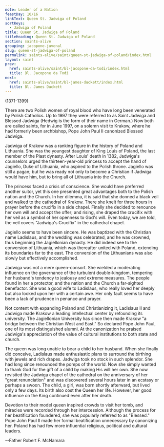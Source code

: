 ```yaml
---
note: Leader of a Nation
feastDay: 10/16
linkText: Queen St. Jadwiga of Poland
sortKeys:
  - Jadwiga of Poland
title: Queen St. Jadwiga of Poland
titleHeading: Queen St. Jadwiga of Poland
section: saints-alive
grouping: jacopone-juvenal
slug: queen-st-jadwiga-of-poland
permalink: saints-alive/saint/queen-st-jadwiga-of-poland/index.html
layout: saint
prev:
  href: saints-alive/saint/bl-jacopone-da-todi/index.html
  title: Bl. Jacopone da Todi
next:
  href: saints-alive/saint/bl-james-duckett/index.html
  title: Bl. James Duckett
---
```

(1371-1399)

There are two Polish women of royal blood who have long been venerated by Polish Catholics. Up to 1997 they were referred to as Saint Jadwiga and Blessed Jadwiga (Hedwig is the form of their name in German.) Now both are called saints, for in June 1997, on a solemn visit to Krakow, where he had formerly been archbishop, Pope John Paul II canonized Blessed Jadwiga.

Jadwiga of Krakow was a ranking figure in the history of Poland and Lithuania. She was the youngest daughter of King Louis of Poland, the last member of the Piast dynasty. After Louis' death in 1382, Jadwiga's counselors urged the thirteen-year-old princess to accept the hand of Jagiello, Duke of Lithuania, who aspired to the Polish throne. Jagiello was still a pagan; but he was ready not only to become a Christian if Jadwiga would have him, but to bring all of Lithuania into the Church.

The princess faced a crisis of conscience. She would have preferred another suitor, yet this one presented great advantages both to the Polish nation and the Church. In her dilemma, it is said that she donned a black veil and walked to the cathedral of Krakow. There she knelt for three hours in prayer before the crucifix in a side chapel. Finally she decided to renounce her own will and accept the offer; and rising, she draped the crucifix with her veil as a symbol of her openness to God's will. Even today, we are told, the veil covers "Jadwiga's Crucifix" in the cathedral chapel.

Jagiello seems to have been sincere. He was baptized with the Christian name Ladislaus, and the wedding was celebrated, and he was crowned, thus beginning the Jagiellonian dynasty. He did indeed see to the conversion of Lithuania, which was thereafter united with Poland, extending its boundaries far to the east. The conversion of the Lithuanians was also slowly but effectively accomplished.

Jadwiga was not a mere queen-consort. She wielded a moderating influence on the governance of the turbulent double-kingdom, tempering her husband's tendency to jealousy and extreme measures. The people found in her a protector, and the nation and the Church a far-sighted benefactor. She was a good wife to Ladislaus, who really loved her deeply but also looked upon her with a certain awe. Her only fault seems to have been a lack of prudence in penance and prayer.

Not content with expanding Poland and Christianizing it, Ladislaus II and Jadwiga made Krakow a leading intellectual center by refounding its university. The Jagiellonian University has since then made Krakow "a bridge between the Christian West and East." So declared Pope John Paul, one of its most distinguished alumni. At the canonization he praised Jadwiga's appreciation of the value of cultural institutions to both state and church.

The queen was long unable to bear a child to her husband. When she finally did conceive, Ladislaus made enthusiastic plans to surround the birthing with jewels and rich drapes. Jadwiga took no stock in such splendor. She had long since renounced the pomps of the world. Now she simply wanted to thank God for the gift of a child by making His will her own. She now revisited the Jadwiga chapel of the cathedral on the anniversary of her "great renunciation" and was discovered several hours later in an ecstasy or perhaps a swoon. The child, a girl, was born shortly afterward, but lived only a few days. Its birth also cost the Queen her life. However, her good influence on the King continued even after her death.

Devotion to their model queen inspired crowds to visit her tomb, and miracles were recorded through her intercession. Although the process for her beatification foundered, she was popularly referred to as "Blessed." Pope John Paul II made her formal beatification unnecessary by canonizing her. Poland has had few more influential religious, political and cultural leaders.

\--Father Robert F. McNamara